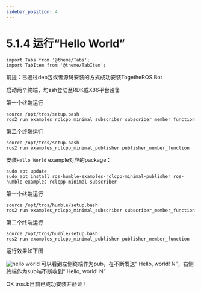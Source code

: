 ```yaml
---
sidebar_position: 4
---
```


# 5.1.4 运行“Hello World”

```mdx-code-block
import Tabs from '@theme/Tabs';
import TabItem from '@theme/TabItem';
```

前提：已通过deb包或者源码安装的方式成功安装TogetheROS.Bot

启动两个终端，均ssh登陆至RDK或X86平台设备

<Tabs groupId="tros-distro">
<TabItem value="foxy" label="Foxy">

第一个终端运行

```shell
source /opt/tros/setup.bash
ros2 run examples_rclcpp_minimal_subscriber subscriber_member_function
```

第二个终端运行

```shell
source /opt/tros/setup.bash
ros2 run examples_rclcpp_minimal_publisher publisher_member_function
```

</TabItem>

<TabItem value="humble" label="Humble">

安装`Hello World` example对应的package：

```shell
sudo apt update
sudo apt install ros-humble-examples-rclcpp-minimal-publisher ros-humble-examples-rclcpp-minimal-subscriber
```

第一个终端运行

```shell
source /opt/tros/humble/setup.bash
ros2 run examples_rclcpp_minimal_subscriber subscriber_member_function
```

第二个终端运行

```shell
source /opt/tros/humble/setup.bash
ros2 run examples_rclcpp_minimal_publisher publisher_member_function
```

</TabItem>

</Tabs>


运行效果如下图

![hello world](https://rdk-doc.oss-cn-beijing.aliyuncs.com/doc/img/05_Robot_development/01_quick_start/image/hello_world/hello_world.png)
可以看到左侧终端作为pub，在不断发送“'Hello, world! N”，右侧终端作为sub端不断收到“'Hello, world! N”

OK tros.b目前已成功安装并验证！
